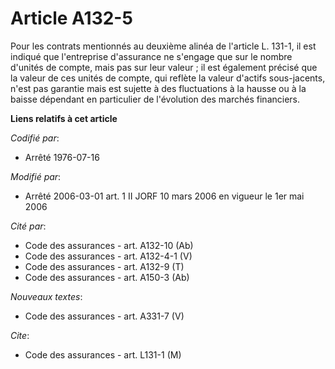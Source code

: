 # Article A132-5

Pour les contrats mentionnés au deuxième alinéa de l'article L. 131-1, il est indiqué que l'entreprise d'assurance ne
s'engage que sur le nombre d'unités de compte, mais pas sur leur valeur ; il est également précisé que la valeur de ces
unités de compte, qui reflète la valeur d'actifs sous-jacents, n'est pas garantie mais est sujette à des fluctuations à la
hausse ou à la baisse dépendant en particulier de l'évolution des marchés financiers.

**Liens relatifs à cet article**

_Codifié par_:

  - Arrêté 1976-07-16

_Modifié par_:

  - Arrêté 2006-03-01 art. 1 II JORF 10 mars 2006 en vigueur le 1er mai 2006

_Cité par_:

  - Code des assurances - art. A132-10 (Ab)
  - Code des assurances - art. A132-4-1 (V)
  - Code des assurances - art. A132-9 (T)
  - Code des assurances - art. A150-3 (Ab)

_Nouveaux textes_:

  - Code des assurances - art. A331-7 (V)

_Cite_:

  - Code des assurances - art. L131-1 (M)
